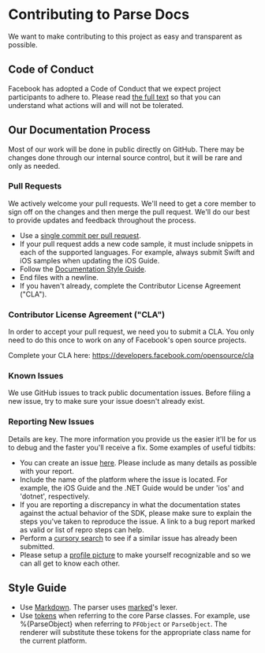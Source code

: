 # Contributing to Parse Docs
We want to make contributing to this project as easy and transparent as possible.

## Code of Conduct
Facebook has adopted a Code of Conduct that we expect project participants to adhere to. Please read [the full text](https://code.facebook.com/codeofconduct) so that you can understand what actions will and will not be tolerated.

## Our Documentation Process
Most of our work will be done in public directly on GitHub. There may be changes done through our internal source control, but it will be rare and only as needed.

### Pull Requests
We actively welcome your pull requests. We'll need to get a core member to sign off on the changes and then merge the pull request. We'll do our best to provide updates and feedback throughout the process.

- Use a [single commit per pull request](#creating-a-single-commit-per-pull-request).
- If your pull request adds a new code sample, it must include snippets in each of the supported languages. For example, always submit Swift and iOS samples when updating the iOS Guide.
- Follow the [Documentation Style Guide](#style-guide).
- End files with a newline.
- If you haven't already, complete the Contributor License Agreement ("CLA").

### Contributor License Agreement ("CLA")
In order to accept your pull request, we need you to submit a CLA. You only need to do this once to work on any of Facebook's open source projects.

Complete your CLA here: <https://developers.facebook.com/opensource/cla>

### Known Issues
We use GitHub issues to track public documentation issues. Before filing a new issue, try to make sure your issue doesn't already exist.

### Reporting New Issues

Details are key. The more information you provide us the easier it'll be for us to debug and the faster you'll receive a fix. Some examples of useful tidbits:

- You can create an issue [here][new-github-issue]. Please include as many details as possible with your report.
- Include the name of the platform where the issue is located. For example, the iOS Guide and the .NET Guide would be under 'ios' and 'dotnet', respectively.
- If you are reporting a discrepancy in what the documentation states against the actual behavior of the SDK, please make sure to explain the steps you've taken to reproduce the issue. A link to a bug report marked as valid or list of repro steps can help.
- Perform a [cursory search][issue-search] to see if a similar issue has already been submitted.
- Please setup a [profile picture][profile-picture] to make yourself recognizable and so we can all get to know each other.

## Style Guide

- Use [Markdown][markdown]. The parser uses [marked][marked]'s lexer.
- Use [tokens][tokens] when referring to the core Parse classes. For example, use %{ParseObject} when referring to `PFObject` or `ParseObject`. The renderer will substitute these tokens for the appropriate class name for the current platform.

 [google-group]: https://groups.google.com/forum/#!forum/parse-developers
 [stack-overflow]: http://stackoverflow.com/tags/parse.com
 [bug-reports]: https://www.parse.com/help#report
 [markdown]: https://daringfireball.net/projects/markdown
 [marked]: https://github.com/chjj/marked
 [tokens]: https://github.com/ParsePlatform/Docs/blob/master/tokens.json
 [new-github-issue]: https://github.com/ParsePlatform/Docs/issues/new
 [issue-search]: https://github.com/issues?q=+is%3Aissue+user%3AParsePlatform
 [profile-picture]: https://help.github.com/articles/how-do-i-set-up-my-profile-picture
